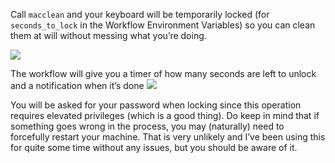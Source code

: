 Call `macclean` and your keyboard will be temporarily locked (for `seconds_to_lock` in the Workflow Environment Variables) so you can clean them at will without messing what you’re doing.

![](https://i.imgur.com/QMI8Pcm.png)

The workflow will give you a timer of how many seconds are left to unlock and a notification when it’s done
![](https://i.imgur.com/ZdfVeOo.gif)

You will be asked for your password when locking since this operation requires elevated privileges (which is a good thing). Do keep in mind that if something goes wrong in the process, you may (naturally) need to forcefully restart your machine. That is very unlikely and I’ve been using this for quite some time without any issues, but you should be aware of it.
